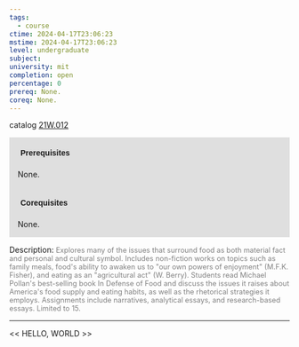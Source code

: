 ```yaml
---
tags:
  - course
ctime: 2024-04-17T23:06:23
mstime: 2024-04-17T23:06:23
level: undergraduate
subject: 
university: mit
completion: open
percentage: 0
prereq: None.
coreq: None.
---
```


catalog [21W.012](http://student.mit.edu/catalog/m21Wa.html#21W.012)

<span style="display: block; padding: 15px; background-color: rgb(100, 100, 100, 0.2);"><font id="m_prereq2643_0" style="display: block; font-family: Arial, sans-serif; font-weight: bold; padding: 5px">Prerequisites</font><br><span id="prereq2643_0">None.</span></span>
<span style="display: block; padding: 15px; background-color: rgb(100, 100, 100, 0.2);"><font id="m_coreq2643_0" style="display: block; font-family: Arial, sans-serif; font-weight: bold; padding: 5px">Corequisites</font><br><span id="coreq2643_0">None.</span></span>

<font style="">Description:</font>
<font style="color: grey; font-size: 0.8rem;">Explores many of the issues that surround food as both material fact and personal and cultural symbol. Includes non-fiction works on topics such as family meals, food's ability to awaken us to "our own powers of enjoyment" (M.F.K. Fisher), and eating as an "agricultural act" (W. Berry). Students read Michael Pollan's best-selling book In Defense of Food and discuss the issues it raises about America's food supply and eating habits, as well as the rhetorical strategies it employs. Assignments include narratives, analytical essays, and research-based essays. Limited to 15.</font>



---

<< HELLO, WORLD >>
